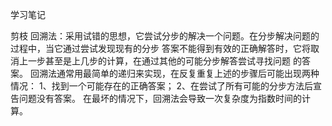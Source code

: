 学习笔记

剪枝
回溯法：采用试错的思想，它尝试分步的解决一个问题。在分步解决问题的过程中，当它通过尝试发现现有的分步
答案不能得到有效的正确解答时，它将取消上一步甚至是上几步的计算，在通过其他的可能分步解答尝试寻找问题
的答案。
回溯法通常用最简单的递归来实现，在反复重复上述的步骤后可能出现两种情况：
1、找到一个可能存在的正确答案；
2、在尝试了所有可能的分步方法后宣告问题没有答案。
在最坏的情况下，回溯法会导致一次复杂度为指数时间的计算。